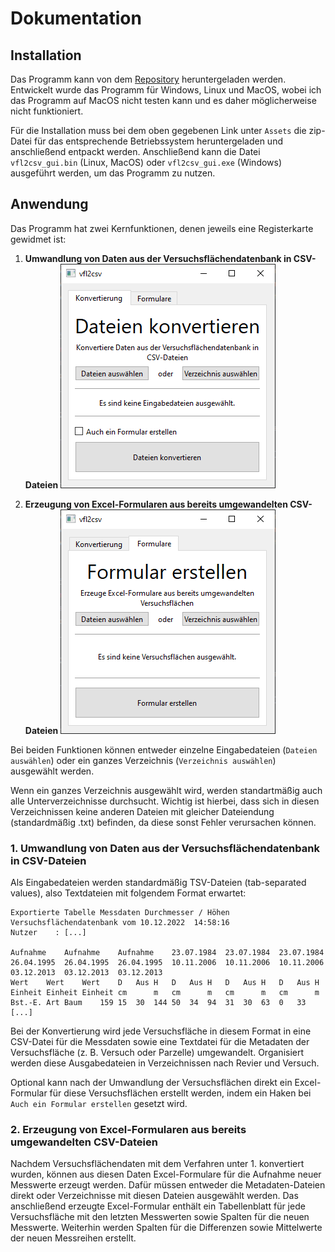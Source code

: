 # Dokumentation

## Installation

Das Programm kann von dem [Repository](https://github.com/davidhi7/vfl2csv/releases/latest) heruntergeladen werden.
Entwickelt wurde das Programm für Windows, Linux und MacOS, wobei ich das Programm auf MacOS nicht testen kann und es
daher möglicherweise nicht funktioniert.

Für die Installation muss bei dem oben gegebenen Link unter `Assets` die zip-Datei für das entsprechende Betriebssystem
heruntergeladen und anschließend entpackt werden.
Anschließend kann die Datei `vfl2csv_gui.bin` (Linux, MacOS) oder `vfl2csv_gui.exe` (Windows) ausgeführt werden, um das
Programm zu nutzen.

## Anwendung

Das Programm hat zwei Kernfunktionen, denen jeweils eine Registerkarte gewidmet ist:

1. **Umwandlung von Daten aus der Versuchsflächendatenbank in CSV-Dateien**
   ![Konvertierungs-Registerkarte](screenshots/screenshot-convert.png)

2. **Erzeugung von Excel-Formularen aus bereits umgewandelten CSV-Dateien**
   ![Formulare-Registerkarte](screenshots/screenshot-forms.png)

Bei beiden Funktionen können entweder einzelne Eingabedateien (`Dateien auswählen`) oder ein ganzes
Verzeichnis (`Verzeichnis auswählen`) ausgewählt werden.

Wenn ein ganzes Verzeichnis ausgewählt wird, werden standartmäßig auch alle Unterverzeichnisse durchsucht.
Wichtig ist hierbei, dass sich in diesen Verzeichnissen keine anderen Dateien mit gleicher Dateiendung (standardmäßig
.txt) befinden, da diese sonst Fehler verursachen können.

### 1. Umwandlung von Daten aus der Versuchsflächendatenbank in CSV-Dateien

Als Eingabedateien werden standardmäßig TSV-Dateien (tab-separated values), also Textdateien mit folgendem Format
erwartet:

```
Exportierte Tabelle Messdaten Durchmesser / Höhen
Versuchsflächendatenbank vom 10.12.2022  14:58:16
Nutzer    : [...]

Aufnahme	Aufnahme	Aufnahme	23.07.1984	23.07.1984	23.07.1984	26.04.1995	26.04.1995	26.04.1995	10.11.2006	10.11.2006	10.11.2006	03.12.2013	03.12.2013	03.12.2013	
Wert	Wert	Wert	D	Aus	H	D	Aus	H	D	Aus	H	D	Aus	H	
Einheit	Einheit	Einheit	cm		m	cm		m	cm		m	cm		m	
Bst.-E.	Art	Baum	159	15	30	144	50	34	94	31	30	63	0	33
[...]
```

Bei der Konvertierung wird jede Versuchsfläche in diesem Format in eine CSV-Datei für die Messdaten sowie eine Textdatei
für die Metadaten der Versuchsfläche (z. B. Versuch oder Parzelle) umgewandelt.
Organisiert werden diese Ausgabedateien in Verzeichnissen nach Revier und Versuch.

Optional kann nach der Umwandlung der Versuchsflächen direkt ein Excel-Formular für diese Versuchsflächen erstellt
werden, indem ein Haken bei `Auch ein Formular erstellen` gesetzt wird.

### 2. Erzeugung von Excel-Formularen aus bereits umgewandelten CSV-Dateien

Nachdem Versuchsflächendaten mit dem Verfahren unter 1. konvertiert wurden, können aus diesen Daten Excel-Formulare für
die Aufnahme neuer Messwerte erzeugt werden.
Dafür müssen entweder die Metadaten-Dateien direkt oder Verzeichnisse mit diesen Dateien ausgewählt werden.
Das anschließend erzeugte Excel-Formular enthält ein Tabellenblatt für jede Versuchsfläche mit den letzten Messwerten
sowie Spalten für die neuen Messwerte. Weiterhin werden Spalten für die Differenzen sowie Mittelwerte der neuen
Messreihen erstellt.
